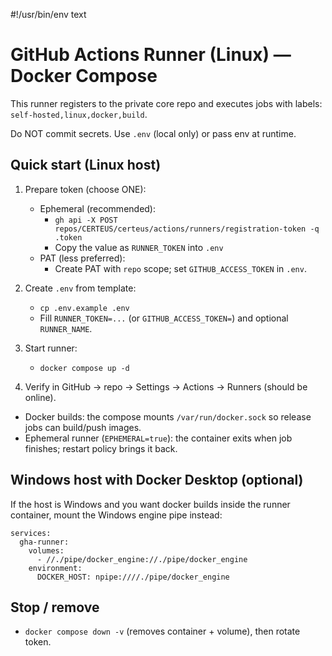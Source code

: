 #!/usr/bin/env text

GitHub Actions Runner (Linux) — Docker Compose
=============================================

This runner registers to the private core repo and executes jobs with labels: `self-hosted,linux,docker,build`.

Do NOT commit secrets. Use `.env` (local only) or pass env at runtime.

Quick start (Linux host)
------------------------
1) Prepare token (choose ONE):
   - Ephemeral (recommended):
     - `gh api -X POST repos/CERTEUS/certeus/actions/runners/registration-token -q .token`
     - Copy the value as `RUNNER_TOKEN` into `.env`
   - PAT (less preferred):
     - Create PAT with `repo` scope; set `GITHUB_ACCESS_TOKEN` in `.env`.

2) Create `.env` from template:
   - `cp .env.example .env`
   - Fill `RUNNER_TOKEN=...` (or `GITHUB_ACCESS_TOKEN=`) and optional `RUNNER_NAME`.

3) Start runner:
   - `docker compose up -d`

4) Verify in GitHub → repo → Settings → Actions → Runners (should be online).

- Docker builds: the compose mounts `/var/run/docker.sock` so release jobs can build/push images.
- Ephemeral runner (`EPHEMERAL=true`): the container exits when job finishes; restart policy brings it back.

Windows host with Docker Desktop (optional)
------------------------------------------
If the host is Windows and you want docker builds inside the runner container, mount the Windows engine pipe instead:

```
services:
  gha-runner:
    volumes:
      - //./pipe/docker_engine://./pipe/docker_engine
    environment:
      DOCKER_HOST: npipe:////./pipe/docker_engine
```

Stop / remove
-------------
- `docker compose down -v` (removes container + volume), then rotate token.

